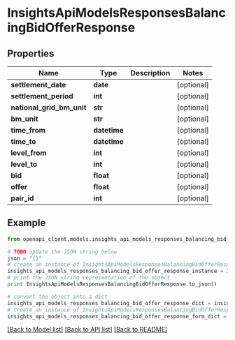 # InsightsApiModelsResponsesBalancingBidOfferResponse


## Properties
Name | Type | Description | Notes
------------ | ------------- | ------------- | -------------
**settlement_date** | **date** |  | [optional] 
**settlement_period** | **int** |  | [optional] 
**national_grid_bm_unit** | **str** |  | [optional] 
**bm_unit** | **str** |  | [optional] 
**time_from** | **datetime** |  | [optional] 
**time_to** | **datetime** |  | [optional] 
**level_from** | **int** |  | [optional] 
**level_to** | **int** |  | [optional] 
**bid** | **float** |  | [optional] 
**offer** | **float** |  | [optional] 
**pair_id** | **int** |  | [optional] 

## Example

```python
from openapi_client.models.insights_api_models_responses_balancing_bid_offer_response import InsightsApiModelsResponsesBalancingBidOfferResponse

# TODO update the JSON string below
json = "{}"
# create an instance of InsightsApiModelsResponsesBalancingBidOfferResponse from a JSON string
insights_api_models_responses_balancing_bid_offer_response_instance = InsightsApiModelsResponsesBalancingBidOfferResponse.from_json(json)
# print the JSON string representation of the object
print InsightsApiModelsResponsesBalancingBidOfferResponse.to_json()

# convert the object into a dict
insights_api_models_responses_balancing_bid_offer_response_dict = insights_api_models_responses_balancing_bid_offer_response_instance.to_dict()
# create an instance of InsightsApiModelsResponsesBalancingBidOfferResponse from a dict
insights_api_models_responses_balancing_bid_offer_response_form_dict = insights_api_models_responses_balancing_bid_offer_response.from_dict(insights_api_models_responses_balancing_bid_offer_response_dict)
```
[[Back to Model list]](../README.md#documentation-for-models) [[Back to API list]](../README.md#documentation-for-api-endpoints) [[Back to README]](../README.md)


